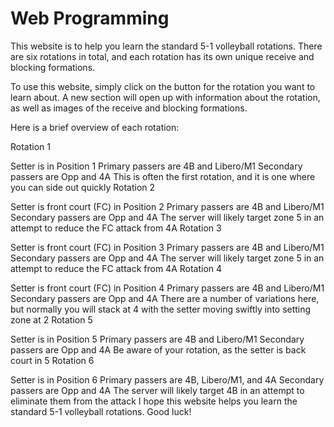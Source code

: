 # Web Programming

This website is to help you learn the standard 5-1 volleyball rotations. There are six rotations in total, and each rotation has its own unique receive and blocking formations.

To use this website, simply click on the button for the rotation you want to learn about. A new section will open up with information about the rotation, as well as images of the receive and blocking formations.

Here is a brief overview of each rotation:

Rotation 1

Setter is in Position 1
Primary passers are 4B and Libero/M1
Secondary passers are Opp and 4A
This is often the first rotation, and it is one where you can side out quickly
Rotation 2

Setter is front court (FC) in Position 2
Primary passers are 4B and Libero/M1
Secondary passers are Opp and 4A
The server will likely target zone 5 in an attempt to reduce the FC attack from 4A
Rotation 3

Setter is front court (FC) in Position 3
Primary passers are 4B and Libero/M1
Secondary passers are Opp and 4A
The server will likely target zone 5 in an attempt to reduce the FC attack from 4A
Rotation 4

Setter is front court (FC) in Position 4
Primary passers are 4B and Libero/M1
Secondary passers are Opp and 4A
There are a number of variations here, but normally you will stack at 4 with the setter moving swiftly into setting zone at 2
Rotation 5

Setter is in Position 5
Primary passers are 4B and Libero/M1
Secondary passers are Opp and 4A
Be aware of your rotation, as the setter is back court in 5
Rotation 6

Setter is in Position 6
Primary passers are 4B, Libero/M1, and 4A
Secondary passers are Opp and 4A
The server will likely target 4B in an attempt to eliminate them from the attack
I hope this website helps you learn the standard 5-1 volleyball rotations. Good luck!
